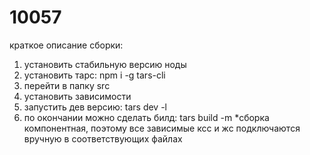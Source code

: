 # 10057
краткое описание сборки:
1) установить стабильную версию ноды
2) установить тарс: npm i -g tars-cli
3) перейти в папку src
4) установить зависимости
5) запустить дев версию: tars dev -l
6) по окончании можно сделать билд: tars build -m
*сборка компонентная, поэтому все зависимые ксс и жс подключаются вручную в соответствующих файлах

